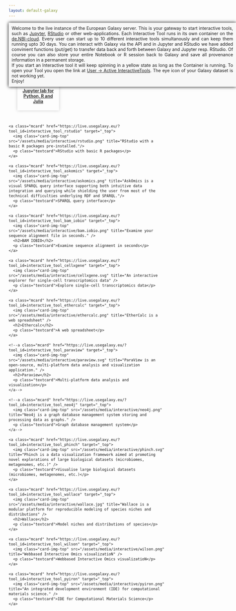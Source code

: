 ```yaml
---
layout: default-galaxy
---
```

<style type="text/css">
#maincontainer {
width: 100% !important;
padding-left: 0px !important;
}

.mcard {
  box-shadow: 0px 0px 10px #ccc;
  display: flex;
  width: 21%;
  flex-direction: column;
  margin: 2em;
  padding: 1em;
}
.mcard .card-img-top {
  width: 100%;
}
.mcard h2{
  text-align: center;
  color: #333;
  padding: 0.5em;
}
.mcard:hover {
  box-shadow: 0px 0px 10px black;
}

.flex-container {
  padding: 0;
  margin: 0;
  list-style: none;

  display: -webkit-box;
  display: -moz-box;
  display: -ms-flexbox;
  display: -webkit-flex;
  display: flex;

  -webkit-flex-flow: row wrap;
  justify-content: flex-start;
  margin-top: 7%;
}

.mcard img {
margin: auto;
}

.live-header-text {
  text-align: justify;
  overflow: hidden;
  position: fixed;
  padding: 1%;
  background-color: #f8f8f8;
  box-shadow: 0px 0px 10px black;
}

.textcard {
  margin-bottom: 0.5em;
  color: #333;
  text-align: center;
  font-weight: bold;
}

</style>
<div class="live-header-text">
    Welcome to the live instance of the European Galaxy server. This is your gateway to start interactive tools, such as
    <a href="https://jupyter.org/">Jupyter</a>, <a href="https://rstudio.com/">RStudio</a> or other web-applications.
    Each Interactive Tool runs in its own container on the <a href="https://www.denbi.de/cloud" target="_blank">de.NBI-cloud</a>. 
    Every user can start up to 10 different interactive tools simultanously and can keep them running upto 30 days.
    You can interact with Galaxy via the API and in Jupyter and RStudio we have added convinient functions (put/get) to transfer data
    back and forth between Galaxy and Jupyter resp. RStudio. Of course you can also store your entire Notebook or R session back to Galaxy and
    save all provenance information in a permanent storage.
    <br/>
    If you start an Interactive tool it will keep spinning in a yellow state as long as the Container is running. To open your Tool you open the link
    at <a href="https://live.usegalaxy.eu/interactivetool_entry_points/list" target="_top">User → Active InteractiveTools</a>. The eye icon of your Galaxy dataset
    is not working yet.
    <br/>
    Enjoy!
</div>
<br/>
<div class="flex-container">
    <a class="mcard" href="https://live.usegalaxy.eu/?tool_id=interactive_tool_jupyter_notebook" target="_top">
      <img class="card-img-top" src="https://jupyter.org/assets/main-logo.svg" title="Jupyter Lab with various kernerls including Python, R and Julia" />
      <p class="textcard">Jupyter lab for Python, R and Julia</p>
    </a>

    <a class="mcard" href="https://live.usegalaxy.eu/?tool_id=interactive_tool_rstudio" target="_top">
      <img class="card-img-top" src="/assets/media/interactive/rstudio.png" title="RStudio with a basic R packages pre-installed."/>
      <p class="textcard">RStudio with basic R packages</p>
    </a>

    <a class="mcard" href="https://live.usegalaxy.eu/?tool_id=interactive_tool_askomics" target="_top">
      <img class="card-img-top" src="/assets/media/interactive/askomics.png" title="AskOmics is a visual SPARQL query interface supporting both intuitive data integration and querying while shielding the user from most of the technical difficulties underlying RDF and SPARQL."/>
      <p class="textcard">SPARQL query interface</p>
    </a>

    <a class="mcard" href="https://live.usegalaxy.eu/?tool_id=interactive_tool_bam_iobio" target="_top">
      <img class="card-img-top" src="/assets/media/interactive/bam.iobio.png" title="Examine your sequence alignment file in seconds." />
      <h2>BAM IOBIO</h2>
      <p class="textcard">Examine sequence alignment in seconds</p>
    </a>

    <a class="mcard" href="https://live.usegalaxy.eu/?tool_id=interactive_tool_cellxgene" target="_top">
      <img class="card-img-top" src="/assets/media/interactive/cellxgene.svg" title="An interactive explorer for single-cell transcriptomics data" />
      <p class="textcard">Explore single-cell transcriptomics data</p>
    </a>

    <a class="mcard" href="https://live.usegalaxy.eu/?tool_id=interactive_tool_ethercalc" target="_top">
      <img class="card-img-top" src="/assets/media/interactive/ethercalc.png" title="EtherCalc is a web spreadsheet" />
      <h2>Ethercalc</h2>
      <p class="textcard">A web spreadsheet</p>
    </a>

    <!--a class="mcard" href="https://live.usegalaxy.eu/?tool_id=interactive_tool_paraview" target="_top">
      <img class="card-img-top" src="/assets/media/interactive/paraview.svg" title="ParaView is an open-source, multi-platform data analysis and visualization application." />
      <h2>Paraview</h2>
      <p class="textcard">Multi-platform data analysis and visualization</p>
    </a-->

    <!--a class="mcard" href="https://live.usegalaxy.eu/?tool_id=interactive_tool_neo4j" target="_top">
      <img class="card-img-top" src="/assets/media/interactive/neo4j.png" title="Neo4j is a graph database management system storing and processing data as graphs." />
      <p class="textcard">Graph database management system</p>
    </a-->

    <a class="mcard" href="https://live.usegalaxy.eu/?tool_id=interactive_tool_phinch" target="_top">
      <img class="card-img-top" src="/assets/media/interactive/phinch.svg" title="Phinch is a data visualization framework aimed at promoting novel explorations of large biological datasets (microbiomes, metagenomes, etc.)" />
      <p class="textcard">Visualise large biological datasets (microbiomes, metagenomes, etc.)</p>
    </a>

    <a class="mcard" href="https://live.usegalaxy.eu/?tool_id=interactive_tool_wallace" target="_top">
      <img class="card-img-top" src="/assets/media/interactive/wallace.jpg" title="Wallace is a modular platform for reproducible modeling of species niches and distributions" />
      <h2>Wallace</h2>
      <p class="textcard">Model niches and distributions of species</p>
    </a>

    <a class="mcard" href="https://live.usegalaxy.eu/?tool_id=interactive_tool_wilson" target="_top">
      <img class="card-img-top" src="/assets/media/interactive/wilson.png" title="Webbased Interactive Omics visualizatioN" />
      <p class="textcard">Webbased Interactive Omics visualizatioN</p>
    </a>

    <a class="mcard" href="https://live.usegalaxy.eu/?tool_id=interactive_tool_pyiron" target="_top">
      <img class="card-img-top" src="/assets/media/interactive/pyiron.png" title="An integrated development environment (IDE) for computational materials science." />
      <p class="textcard">IDE for Computational Materials Science</p>
    </a>

</div>
